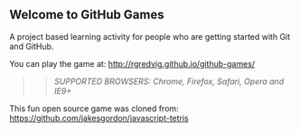 ## Welcome to GitHub Games

A project based learning activity for people who are getting started with Git and GitHub.

You can play the game at: http://rgredvig.github.io/github-games/

>> _*SUPPORTED BROWSERS*: Chrome, Firefox, Safari, Opera and IE9+_

This fun open source game was cloned from: https://github.com/jakesgordon/javascript-tetris
